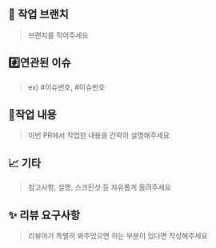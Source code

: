 ## 💭 작업 브랜치
> 브랜치를 적어주세요

## #️⃣연관된 이슈
> ex) #이슈번호, #이슈번호

## 📝작업 내용
> 이번 PR에서 작업한 내용을 간략히 설명해주세요

## 📈 기타
> 참고사항, 설명, 스크린샷 등 자유롭게 올려주세요

## ✨ 리뷰 요구사항
> 리뷰어가 특별히 봐주었으면 하는 부분이 있다면 작성해주세요
